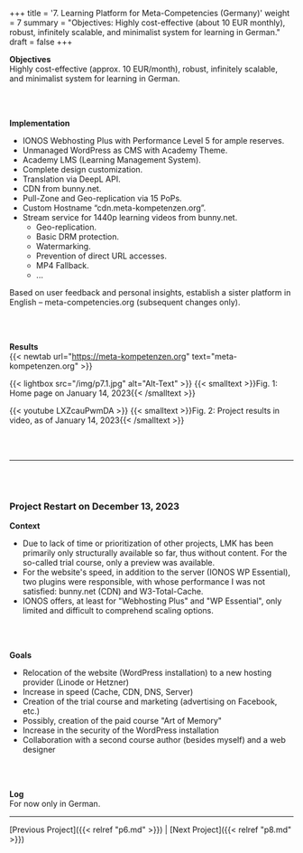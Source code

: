 +++
title = '7. Learning Platform for Meta-Competencies (Germany)'
weight = 7
summary = "Objectives: Highly cost-effective (about 10 EUR monthly), robust, infinitely scalable, and minimalist system for learning in German."
draft = false
+++


**Objectives**  
Highly cost-effective (approx. 10 EUR/month), robust, infinitely scalable, and minimalist system for learning in German.

</br></br>  

**Implementation**  
- IONOS Webhosting Plus with Performance Level 5 for ample reserves.
- Unmanaged WordPress as CMS with Academy Theme.
- Academy LMS (Learning Management System).
- Complete design customization.
- Translation via DeepL API.
- CDN from bunny.net.
- Pull-Zone and Geo-replication via 15 PoPs.
- Custom Hostname “cdn.meta-kompetenzen.org”.
- Stream service for 1440p learning videos from bunny.net.
  - Geo-replication.
  - Basic DRM protection.
  - Watermarking.
  - Prevention of direct URL accesses.
  - MP4 Fallback.
  - ...

Based on user feedback and personal insights, establish a sister platform in English – meta-competencies.org (subsequent changes only).

</br></br>  

**Results**  
{{< newtab url="https://meta-kompetenzen.org" text="meta-kompetenzen.org" >}}

{{< lightbox src="/img/p7.1.jpg" alt="Alt-Text" >}}
{{< smalltext >}}Fig. 1: Home page on January 14, 2023{{< /smalltext >}}


{{< youtube LXZcauPwmDA >}}
{{< smalltext >}}Fig. 2: Project results in video, as of January 14, 2023{{< /smalltext >}}

</br></br>  

***

</br></br>  

### Project Restart on December 13, 2023

**Context**  
- Due to lack of time or prioritization of other projects, LMK has been primarily only structurally available so far, thus without content. For the so-called trial course, only a preview was available.
- For the website's speed, in addition to the server (IONOS WP Essential), two plugins were responsible, with whose performance I was not satisfied: bunny.net (CDN) and W3-Total-Cache.
- IONOS offers, at least for "Webhosting Plus" and "WP Essential", only limited and difficult to comprehend scaling options.

</br></br>  

**Goals**  
- Relocation of the website (WordPress installation) to a new hosting provider (Linode or Hetzner)
- Increase in speed (Cache, CDN, DNS, Server)
- Creation of the trial course and marketing (advertising on Facebook, etc.)
- Possibly, creation of the paid course "Art of Memory"
- Increase in the security of the WordPress installation
- Collaboration with a second course author (besides myself) and a web designer

</br></br>  

**Log**  
For now only in German.


---

[Previous Project]({{< relref "p6.md" >}}) | [Next Project]({{< relref "p8.md" >}})